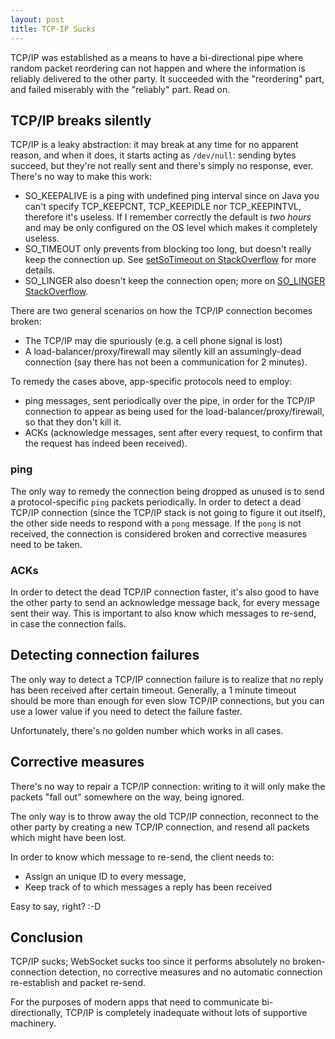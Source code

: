 ```yaml
---
layout: post
title: TCP-IP Sucks
---
```


TCP/IP was established as a means to have a bi-directional pipe
where random packet reordering can not happen and where the information
is reliably delivered to the other party. It succeeded with the "reordering"
part, and failed miserably with the "reliably" part. Read on.

## TCP/IP breaks silently

TCP/IP is a leaky abstraction: it may break at any time for no apparent reason,
and when it does, it starts acting as `/dev/null`: sending bytes succeed,
but they're not really sent and there's simply no response, ever. There's no way to make this work:

* SO_KEEPALIVE is a ping with undefined ping interval since on Java you can't specify
  TCP_KEEPCNT, TCP_KEEPIDLE nor TCP_KEEPINTVL, therefore it's useless. If I remember
  correctly the default is *two hours* and may be only configured on the OS level
  which makes it completely useless.
* SO_TIMEOUT only prevents from blocking too long, but doesn't really keep the connection up.
  See [setSoTimeout on StackOverflow](https://stackoverflow.com/questions/12820874/what-is-the-functionality-of-setsotimeout-and-how-it-works)
  for more details.
* SO_LINGER also doesn't keep the connection open; more on [SO_LINGER StackOverflow](https://stackoverflow.com/questions/3757289/when-is-tcp-option-so-linger-0-required).

There are two general scenarios on how the TCP/IP connection becomes broken:

* The TCP/IP may die spuriously (e.g. a cell phone signal is lost)
* A load-balancer/proxy/firewall may silently kill an assumingly-dead connection
  (say there has not been a communication for 2 minutes).

To remedy the cases above, app-specific protocols need to employ:

* ping messages, sent periodically over the pipe, in order for the TCP/IP
  connection to appear as being used for the load-balancer/proxy/firewall,
  so that they don't kill it.
* ACKs (acknowledge messages, sent after every request, to confirm that
  the request has indeed been received).

### ping

The only way to remedy the connection being dropped as unused is to send
a protocol-specific `ping` packets periodically.
In order to detect a dead TCP/IP connection (since the TCP/IP stack is not going to
figure it out itself), the other side needs to respond with a `pong` message.
If the `pong` is not received, the connection
is considered broken and corrective measures
need to be taken.

### ACKs

In order to detect the dead TCP/IP connection faster, it's also good
to have the other party to send an acknowledge message back, for every message
sent their way. This is important to also know which messages to re-send,
in case the connection fails.

## Detecting connection failures

The only way to detect a TCP/IP connection failure is to realize that
no reply has been received after certain timeout. Generally,
a 1 minute timeout should be more than enough for even slow TCP/IP connections,
but you can use a lower value if you need to detect the failure faster.

Unfortunately, there's no golden number which works in all cases.

## Corrective measures

There's no way to repair a TCP/IP connection: writing to it will only
make the packets "fall out" somewhere on the way, being ignored.

The only way is to throw away the old TCP/IP connection,
reconnect to the other party by creating a new TCP/IP connection,
and resend all packets which might have been lost.

In order to know which message to re-send, the client needs to:

* Assign an unique ID to every message,
* Keep track of to which messages a reply has been received

Easy to say, right? :-D

## Conclusion

TCP/IP sucks; WebSocket sucks too since it performs absolutely
no broken-connection detection, no corrective measures and no
automatic connection re-establish and packet re-send.

For the purposes of modern apps that need to communicate bi-directionally,
TCP/IP is completely inadequate without lots of supportive machinery.
